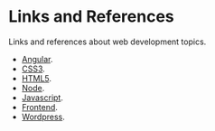 Links and References
===
Links and references about web development topics.

- [Angular](https://github.com/Villanuevand/links-and-references/blob/master/angular.md "Angular").
- [CSS3](https://github.com/Villanuevand/links-and-references/blob/master/css3.md "CSS3").
- [HTML5](https://github.com/Villanuevand/links-and-references/blob/master/html5.md "HTML5").
- [Node](https://github.com/Villanuevand/links-and-references/blob/master/node.md "Node").
- [Javascript](https://github.com/Villanuevand/links-and-references/blob/master/javascript.md "Javascript").
- [Frontend](https://github.com/Villanuevand/links-and-references/blob/master/frontend.md "Frontend").
- [Wordpress](https://github.com/Villanuevand/links-and-references/blob/master/wordpress.md "Wordpress").
